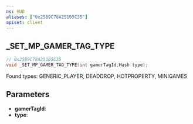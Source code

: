 ```yaml
---
ns: HUD
aliases: ["0x25B9C78A25105C35"]
apiset: client
---
```

## _SET_MP_GAMER_TAG_TYPE

```c
// 0x25B9C78A25105C35
void _SET_MP_GAMER_TAG_TYPE(int gamerTagId,Hash type);
```

Found types: GENERIC_PLAYER, DEADDROP, HOTPROPERTY, MINIGAMES

## Parameters
* **gamerTagId**:
* **type**:



